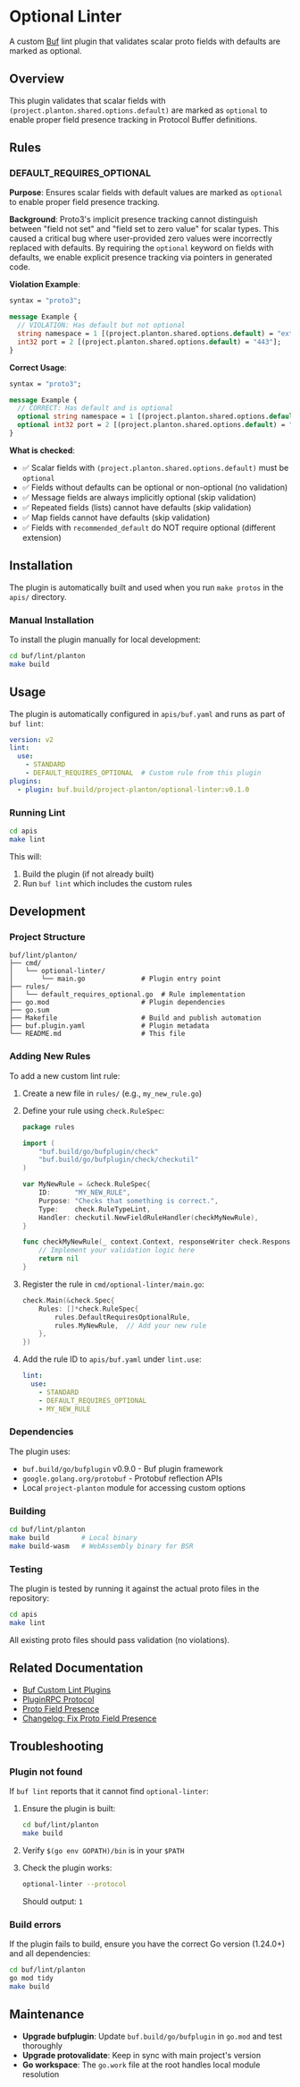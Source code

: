 # Optional Linter

A custom [Buf](https://buf.build) lint plugin that validates scalar proto fields with defaults are marked as optional.

## Overview

This plugin validates that scalar fields with `(project.planton.shared.options.default)` are marked as `optional` to enable proper field presence tracking in Protocol Buffer definitions.

## Rules

### DEFAULT_REQUIRES_OPTIONAL

**Purpose**: Ensures scalar fields with default values are marked as `optional` to enable proper field presence tracking.

**Background**: Proto3's implicit presence tracking cannot distinguish between "field not set" and "field set to zero value" for scalar types. This caused a critical bug where user-provided zero values were incorrectly replaced with defaults. By requiring the `optional` keyword on fields with defaults, we enable explicit presence tracking via pointers in generated code.

**Violation Example**:
```protobuf
syntax = "proto3";

message Example {
  // VIOLATION: Has default but not optional
  string namespace = 1 [(project.planton.shared.options.default) = "external-dns"];
  int32 port = 2 [(project.planton.shared.options.default) = "443"];
}
```

**Correct Usage**:
```protobuf
syntax = "proto3";

message Example {
  // CORRECT: Has default and is optional
  optional string namespace = 1 [(project.planton.shared.options.default) = "external-dns"];
  optional int32 port = 2 [(project.planton.shared.options.default) = "443"];
}
```

**What is checked**:
- ✅ Scalar fields with `(project.planton.shared.options.default)` must be `optional`
- ✅ Fields without defaults can be optional or non-optional (no validation)
- ✅ Message fields are always implicitly optional (skip validation)
- ✅ Repeated fields (lists) cannot have defaults (skip validation)
- ✅ Map fields cannot have defaults (skip validation)
- ✅ Fields with `recommended_default` do NOT require optional (different extension)

## Installation

The plugin is automatically built and used when you run `make protos` in the `apis/` directory.

### Manual Installation

To install the plugin manually for local development:

```bash
cd buf/lint/planton
make build
```

## Usage

The plugin is automatically configured in `apis/buf.yaml` and runs as part of `buf lint`:

```yaml
version: v2
lint:
  use:
    - STANDARD
    - DEFAULT_REQUIRES_OPTIONAL  # Custom rule from this plugin
plugins:
  - plugin: buf.build/project-planton/optional-linter:v0.1.0
```

### Running Lint

```bash
cd apis
make lint
```

This will:
1. Build the plugin (if not already built)
2. Run `buf lint` which includes the custom rules

## Development

### Project Structure

```
buf/lint/planton/
├── cmd/
│   └── optional-linter/
│       └── main.go              # Plugin entry point
├── rules/
│   └── default_requires_optional.go  # Rule implementation
├── go.mod                       # Plugin dependencies
├── go.sum
├── Makefile                     # Build and publish automation
├── buf.plugin.yaml              # Plugin metadata
└── README.md                    # This file
```

### Adding New Rules

To add a new custom lint rule:

1. Create a new file in `rules/` (e.g., `my_new_rule.go`)
2. Define your rule using `check.RuleSpec`:
   ```go
   package rules

   import (
       "buf.build/go/bufplugin/check"
       "buf.build/go/bufplugin/check/checkutil"
   )

   var MyNewRule = &check.RuleSpec{
       ID:      "MY_NEW_RULE",
       Purpose: "Checks that something is correct.",
       Type:    check.RuleTypeLint,
       Handler: checkutil.NewFieldRuleHandler(checkMyNewRule),
   }

   func checkMyNewRule(_ context.Context, responseWriter check.ResponseWriter, _ check.Request, field protoreflect.FieldDescriptor) error {
       // Implement your validation logic here
       return nil
   }
   ```

3. Register the rule in `cmd/optional-linter/main.go`:
   ```go
   check.Main(&check.Spec{
       Rules: []*check.RuleSpec{
           rules.DefaultRequiresOptionalRule,
           rules.MyNewRule,  // Add your new rule
       },
   })
   ```

4. Add the rule ID to `apis/buf.yaml` under `lint.use`:
   ```yaml
   lint:
     use:
       - STANDARD
       - DEFAULT_REQUIRES_OPTIONAL
       - MY_NEW_RULE
   ```

### Dependencies

The plugin uses:
- `buf.build/go/bufplugin` v0.9.0 - Buf plugin framework
- `google.golang.org/protobuf` - Protobuf reflection APIs
- Local `project-planton` module for accessing custom options

### Building

```bash
cd buf/lint/planton
make build        # Local binary
make build-wasm   # WebAssembly binary for BSR
```

### Testing

The plugin is tested by running it against the actual proto files in the repository:

```bash
cd apis
make lint
```

All existing proto files should pass validation (no violations).

## Related Documentation

- [Buf Custom Lint Plugins](https://buf.build/docs/cli/buf-plugins/)
- [PluginRPC Protocol](https://buf.build/pluginrpc/pluginrpc/docs)
- [Proto Field Presence](https://protobuf.dev/programming-guides/field_presence/)
- [Changelog: Fix Proto Field Presence](../../../changelog/2025-10-18-fix-proto-field-presence.md)

## Troubleshooting

### Plugin not found

If `buf lint` reports that it cannot find `optional-linter`:

1. Ensure the plugin is built:
   ```bash
   cd buf/lint/planton
   make build
   ```

2. Verify `$(go env GOPATH)/bin` is in your `$PATH`

3. Check the plugin works:
   ```bash
   optional-linter --protocol
   ```
   Should output: `1`

### Build errors

If the plugin fails to build, ensure you have the correct Go version (1.24.0+) and all dependencies:

```bash
cd buf/lint/planton
go mod tidy
make build
```

## Maintenance

- **Upgrade bufplugin**: Update `buf.build/go/bufplugin` in `go.mod` and test thoroughly
- **Upgrade protovalidate**: Keep in sync with main project's version
- **Go workspace**: The `go.work` file at the root handles local module resolution


